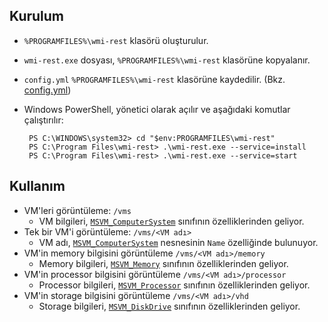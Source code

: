 ## Kurulum

* `%PROGRAMFILES%\wmi-rest` klasörü oluşturulur.
* `wmi-rest.exe` dosyası, `%PROGRAMFILES%\wmi-rest` klasörüne kopyalanır.
* `config.yml` `%PROGRAMFILES%\wmi-rest` klasörüne kaydedilir. (Bkz. [config.yml](conf/config.yml))
* Windows PowerShell, yönetici olarak açılır ve aşağıdaki komutlar çalıştırılır:

       PS C:\WINDOWS\system32> cd "$env:PROGRAMFILES\wmi-rest"
       PS C:\Program Files\wmi-rest> .\wmi-rest.exe --service=install
       PS C:\Program Files\wmi-rest> .\wmi-rest.exe --service=start

## Kullanım

* VM'leri görüntüleme: `/vms`
  * VM bilgileri, [`MSVM_ComputerSystem`](https://learn.microsoft.com/en-us/windows/win32/hyperv_v2/msvm-computersystem) sınıfının özelliklerinden geliyor.
* Tek bir VM'i görüntüleme: `/vms/<VM adı>`
  * VM adı, [`MSVM_ComputerSystem`](https://learn.microsoft.com/en-us/windows/win32/hyperv_v2/msvm-computersystem) nesnesinin `Name` özelliğinde bulunuyor.
* VM'in memory bilgisini görüntüleme `/vms/<VM adı>/memory`
  * Memory bilgileri, [`MSVM_Memory`](https://learn.microsoft.com/en-us/previous-versions/windows/desktop/virtual/msvm-memory) sınıfının özelliklerinden geliyor.
* VM'in processor bilgisini görüntüleme `/vms/<VM adı>/processor`
  * Processor bilgileri, [`MSVM_Processor`](https://learn.microsoft.com/en-us/windows/win32/hyperv_v2/msvm-processor) sınıfının özelliklerinden geliyor.
* VM'in storage bilgisini görüntüleme `/vms/<VM adı>/vhd`
  * Storage bilgileri, [`MSVM_DiskDrive`](https://learn.microsoft.com/en-us/windows/win32/hyperv_v2/msvm-diskdrive) sınıfının özelliklerinden geliyor.
